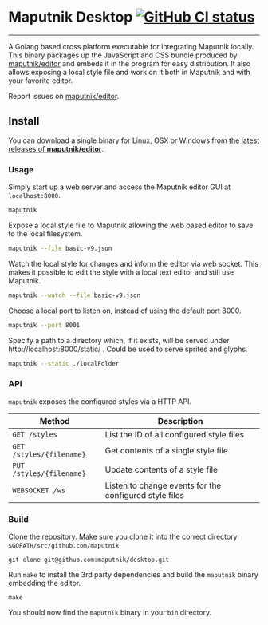 # Maputnik Desktop [![GitHub CI status](https://github.com/maputnik/desktop/workflows/ci/badge.svg)](https://github.com/maputnik/desktop/actions?query=workflow%3Aci)

---

A Golang based cross platform executable for integrating Maputnik locally.
This binary packages up the JavaScript and CSS bundle produced by [maputnik/editor](https://github.com/maputnik/desktop)
and embeds it in the program for easy distribution. It also allows
exposing a local style file and work on it both in Maputnik and with your favorite
editor.

Report issues on [maputnik/editor](https://github.com/maputnik/editor).

## Install

You can download a single binary for Linux, OSX or Windows from [the latest releases of **maputnik/editor**](https://github.com/maputnik/editor/releases/latest).

### Usage

Simply start up a web server and access the Maputnik editor GUI at `localhost:8000`.

```bash
maputnik
```

Expose a local style file to Maputnik allowing the web based editor
to save to the local filesystem.

```bash
maputnik --file basic-v9.json
```

Watch the local style for changes and inform the editor via web socket.
This makes it possible to edit the style with a local text editor and still
use Maputnik.

```bash
maputnik --watch --file basic-v9.json
```

Choose a local port to listen on, instead of using the default port 8000.

```bash
maputnik --port 8001
```

Specify a path to a directory which, if it exists, will be served under http://localhost:8000/static/ .
Could be used to serve sprites and glyphs.

```bash
maputnik --static ./localFolder
```

### API

`maputnik` exposes the configured styles via a HTTP API.

| Method                          | Description
|---------------------------------|---------------------------------------
| `GET /styles`                   | List the ID of all configured style files
| `GET /styles/{filename}`        | Get contents of a single style file
| `PUT /styles/{filename}`        | Update contents of a style file
| `WEBSOCKET /ws`                 | Listen to change events for the configured style files

### Build

Clone the repository. Make sure you clone it into the correct directory `$GOPATH/src/github.com/maputnik`.

```
git clone git@github.com:maputnik/desktop.git
```

Run `make` to install the 3rd party dependencies and build the `maputnik` binary embedding the editor.

```
make
```

You should now find the `maputnik` binary in your `bin` directory.
